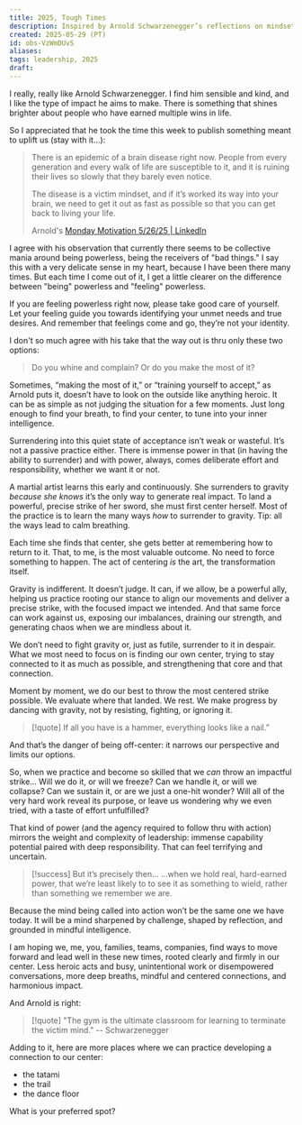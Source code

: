 ```yaml
---
title: 2025, Tough Times
description: Inspired by Arnold Schwarzenegger’s reflections on mindset and responsibility, this post explores the intersection of power, surrender, and leadership. In these tough times, may we (individuals, families, teams, and organizations). find grounded, centered ways to move forward and lead with clarity and purpose.
created: 2025-05-29 (PT)
id: obs-VzWmDUvS
aliases: 
tags: leadership, 2025
draft: 
---
```


I really, really like Arnold Schwarzenegger. I find him sensible and kind, and I like the type of impact he aims to make. There is something that shines brighter about people who have earned multiple wins in life.

So I appreciated that he took the time this week to publish something meant to uplift us (stay with it...):

> There is an epidemic of a brain disease right now. People from every generation and every walk of life are susceptible to it, and it is ruining their lives so slowly that they barely even notice.
>
> The disease is a victim mindset, and if it’s worked its way into your brain, we need to get it out as fast as possible so that you can get back to living your life.
>
> Arnold's
> [Monday Motivation 5/26/25 | LinkedIn](https://www.linkedin.com/pulse/monday-motivation-52625-arnold-schwarzenegger-jtonc)

I agree with his observation that currently there seems to be collective mania around being powerless, being the receivers of "bad things." I say this with a very delicate sense in my heart, because I have been there many times. But each time I come out of it, I get a little clearer on the difference between "being" powerless and "feeling" powerless.

If you are feeling powerless right now, please take good care of yourself. Let your feeling guide you towards identifying your unmet needs and true desires. And remember that feelings come and go, they’re not your identity.

I don't so much agree with his take that the way out is thru only these two options:
> Do you whine and complain? Or do you make the most of it?

Sometimes, “making the most of it,” or “training yourself to accept,” as Arnold puts it, doesn’t have to look on the outside like anything heroic. It can be as simple as not judging the situation for a few moments. Just long enough to find your breath, to find your center, to tune into your inner intelligence.

Surrendering into this quiet state of acceptance isn’t weak or wasteful. It’s not a passive practice either. There is immense power in that (in having the ability to surrender) and with power, always, comes deliberate effort and responsibility, whether we want it or not.

A martial artist learns this early and continuously. She surrenders to gravity _because she knows_ it’s the only way to generate real impact. To land a powerful, precise strike of her sword, she must first center herself. Most of the practice is to learn the many ways _how_ to surrender to gravity. Tip: all the ways lead to calm breathing.

Each time she finds that center, she gets better at remembering how to return to it. That, to me, is the most valuable outcome. No need to force something to happen. The act of centering _is_ the art, the transformation itself.

Gravity is indifferent. It doesn’t judge. It can, if we allow, be a powerful ally, helping us practice rooting our stance to align our movements and deliver a precise strike, with the focused impact we intended. And that same force can work against us, exposing our imbalances, draining our strength, and generating chaos when we are mindless about it.

We don’t need to fight gravity or, just as futile, surrender to it in despair. What we most need to focus on is finding our own center, trying to stay connected to it as much as possible, and strengthening that core and that connection.

Moment by moment, we do our best to throw the most centered strike possible. We evaluate where that landed. We rest. We make progress by dancing with gravity, not by resisting, fighting, or ignoring it.

> [!quote]
> If all you have is a hammer, everything looks like a nail.”

And that’s the danger of being off-center: it narrows our perspective and limits our options.

So, when we practice and become so skilled that we _can_ throw an impactful strike… Will we do it, or will we freeze? Can we handle it, or will we collapse? Can we sustain it, or are we just a one-hit wonder? Will all of the very hard work reveal its purpose, or leave us wondering why we even tried, with a taste of effort unfulfilled?

That kind of power (and the agency required to follow thru with action) mirrors the weight and complexity of leadership: immense capability potential paired with deep responsibility. That can feel terrifying and uncertain.

> [!success] But it’s precisely then...
> ...when we hold real, hard-earned power, that we’re least likely to to see it as something to wield, rather than something we remember we are.

Because the mind being called into action won’t be the same one we have today. It will be a mind sharpened by challenge, shaped by reflection, and grounded in mindful intelligence.

I am hoping we, me, you, families, teams, companies, find ways to move forward and lead well in these new times, rooted clearly and firmly in our center. Less heroic acts and busy, unintentional work or disempowered conversations, more deep breaths, mindful and centered connections, and harmonious impact.

And Arnold is right:
> [!quote]
> "The gym is the ultimate classroom for learning to terminate the victim mind." -- Schwarzenegger

Adding to it, here are more places where we can practice developing a connection to our center:

- the tatami
- the trail
- the dance floor

What is your preferred spot?


